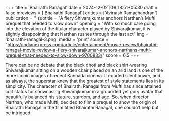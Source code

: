 +++
title = 'Bhairathi Ranagal'
date = 2024-12-02T08:18:51+05:30
draft = false
mreviews = ['Bhairathi Ranagal']
critics = ['Avinash Ramachandran']
publication = ''
subtitle = "A fiery Shivarajkumar anchors Narthan’s Mufti prequel that needed to slow down"
opening = "With so much care going into the elevation of the titular character played by Shivarajkumar, it is slightly disappointing that Narthan rushes through the last act"
img = 'bhairathi-ranagal-3.png'
media = 'print'
source = "https://indianexpress.com/article/entertainment/movie-review/bhairathi-ranagal-movie-review-a-fiery-shivarajkumar-anchors-narthans-mufti-prequel-that-needed-to-slow-down-9700833/"
score = 6.5
+++

There can be no debate that the black dhoti and black shirt-wearing Shivarajkumar sitting on a wooden chair placed on an arid land is one of the more iconic images of recent Kannada cinema. It exuded silent power, and as always, the superstar knew that the greatest of style statements lies in its simplicity. The character of Bhairathi Ranagal from Mufti has since attained cult status for showcasing Shivarajkumar in a grounded yet gory avatar that beautifully balanced his stature, stardom, and age. So, when director Narthan, who made Mufti, decided to film a prequel to show the origin of Bhairathi Ranagal in the film titled Bhairathi Ranagal, one couldn’t help but be intrigued.
